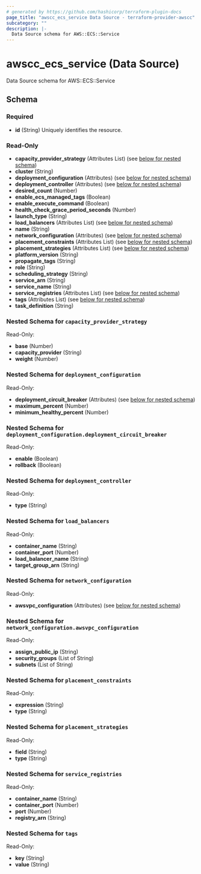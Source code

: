 ```yaml
---
# generated by https://github.com/hashicorp/terraform-plugin-docs
page_title: "awscc_ecs_service Data Source - terraform-provider-awscc"
subcategory: ""
description: |-
  Data Source schema for AWS::ECS::Service
---
```


# awscc_ecs_service (Data Source)

Data Source schema for AWS::ECS::Service



<!-- schema generated by tfplugindocs -->
## Schema

### Required

- **id** (String) Uniquely identifies the resource.

### Read-Only

- **capacity_provider_strategy** (Attributes List) (see [below for nested schema](#nestedatt--capacity_provider_strategy))
- **cluster** (String)
- **deployment_configuration** (Attributes) (see [below for nested schema](#nestedatt--deployment_configuration))
- **deployment_controller** (Attributes) (see [below for nested schema](#nestedatt--deployment_controller))
- **desired_count** (Number)
- **enable_ecs_managed_tags** (Boolean)
- **enable_execute_command** (Boolean)
- **health_check_grace_period_seconds** (Number)
- **launch_type** (String)
- **load_balancers** (Attributes List) (see [below for nested schema](#nestedatt--load_balancers))
- **name** (String)
- **network_configuration** (Attributes) (see [below for nested schema](#nestedatt--network_configuration))
- **placement_constraints** (Attributes List) (see [below for nested schema](#nestedatt--placement_constraints))
- **placement_strategies** (Attributes List) (see [below for nested schema](#nestedatt--placement_strategies))
- **platform_version** (String)
- **propagate_tags** (String)
- **role** (String)
- **scheduling_strategy** (String)
- **service_arn** (String)
- **service_name** (String)
- **service_registries** (Attributes List) (see [below for nested schema](#nestedatt--service_registries))
- **tags** (Attributes List) (see [below for nested schema](#nestedatt--tags))
- **task_definition** (String)

<a id="nestedatt--capacity_provider_strategy"></a>
### Nested Schema for `capacity_provider_strategy`

Read-Only:

- **base** (Number)
- **capacity_provider** (String)
- **weight** (Number)


<a id="nestedatt--deployment_configuration"></a>
### Nested Schema for `deployment_configuration`

Read-Only:

- **deployment_circuit_breaker** (Attributes) (see [below for nested schema](#nestedatt--deployment_configuration--deployment_circuit_breaker))
- **maximum_percent** (Number)
- **minimum_healthy_percent** (Number)

<a id="nestedatt--deployment_configuration--deployment_circuit_breaker"></a>
### Nested Schema for `deployment_configuration.deployment_circuit_breaker`

Read-Only:

- **enable** (Boolean)
- **rollback** (Boolean)



<a id="nestedatt--deployment_controller"></a>
### Nested Schema for `deployment_controller`

Read-Only:

- **type** (String)


<a id="nestedatt--load_balancers"></a>
### Nested Schema for `load_balancers`

Read-Only:

- **container_name** (String)
- **container_port** (Number)
- **load_balancer_name** (String)
- **target_group_arn** (String)


<a id="nestedatt--network_configuration"></a>
### Nested Schema for `network_configuration`

Read-Only:

- **awsvpc_configuration** (Attributes) (see [below for nested schema](#nestedatt--network_configuration--awsvpc_configuration))

<a id="nestedatt--network_configuration--awsvpc_configuration"></a>
### Nested Schema for `network_configuration.awsvpc_configuration`

Read-Only:

- **assign_public_ip** (String)
- **security_groups** (List of String)
- **subnets** (List of String)



<a id="nestedatt--placement_constraints"></a>
### Nested Schema for `placement_constraints`

Read-Only:

- **expression** (String)
- **type** (String)


<a id="nestedatt--placement_strategies"></a>
### Nested Schema for `placement_strategies`

Read-Only:

- **field** (String)
- **type** (String)


<a id="nestedatt--service_registries"></a>
### Nested Schema for `service_registries`

Read-Only:

- **container_name** (String)
- **container_port** (Number)
- **port** (Number)
- **registry_arn** (String)


<a id="nestedatt--tags"></a>
### Nested Schema for `tags`

Read-Only:

- **key** (String)
- **value** (String)


